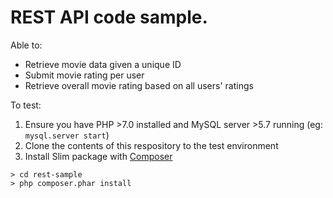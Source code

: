 # REST API code sample.

Able to:
 * Retrieve movie data given a unique ID
 * Submit movie rating per user
 * Retrieve overall movie rating based on all users' ratings

To test:
 1. Ensure you have PHP >7.0 installed and MySQL server >5.7 running (eg: `mysql.server start`)
 1. Clone the contents of this respository to the test environment
 1. Install Slim package with [Composer](https://getcomposer.org)
 ```
 > cd rest-sample
 > php composer.phar install
 ```
